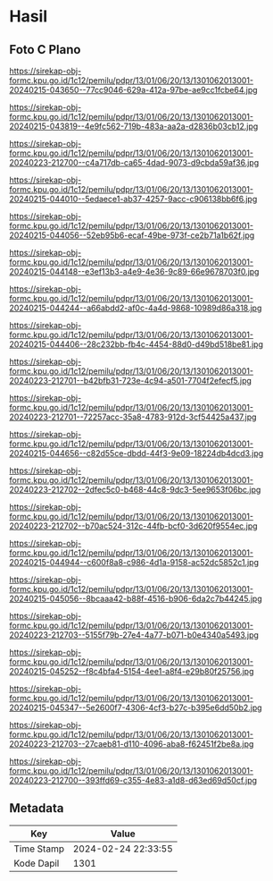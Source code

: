 # Hasil

## Foto C Plano

https://sirekap-obj-formc.kpu.go.id/1c12/pemilu/pdpr/13/01/06/20/13/1301062013001-20240215-043650--77cc9046-629a-412a-97be-ae9cc1fcbe64.jpg

https://sirekap-obj-formc.kpu.go.id/1c12/pemilu/pdpr/13/01/06/20/13/1301062013001-20240215-043819--4e9fc562-719b-483a-aa2a-d2836b03cb12.jpg

https://sirekap-obj-formc.kpu.go.id/1c12/pemilu/pdpr/13/01/06/20/13/1301062013001-20240223-212700--c4a717db-ca65-4dad-9073-d9cbda59af36.jpg

https://sirekap-obj-formc.kpu.go.id/1c12/pemilu/pdpr/13/01/06/20/13/1301062013001-20240215-044010--5edaece1-ab37-4257-9acc-c906138bb6f6.jpg

https://sirekap-obj-formc.kpu.go.id/1c12/pemilu/pdpr/13/01/06/20/13/1301062013001-20240215-044056--52eb95b6-ecaf-49be-973f-ce2b71a1b62f.jpg

https://sirekap-obj-formc.kpu.go.id/1c12/pemilu/pdpr/13/01/06/20/13/1301062013001-20240215-044148--e3ef13b3-a4e9-4e36-9c89-66e9678703f0.jpg

https://sirekap-obj-formc.kpu.go.id/1c12/pemilu/pdpr/13/01/06/20/13/1301062013001-20240215-044244--a66abdd2-af0c-4a4d-9868-10989d86a318.jpg

https://sirekap-obj-formc.kpu.go.id/1c12/pemilu/pdpr/13/01/06/20/13/1301062013001-20240215-044406--28c232bb-fb4c-4454-88d0-d49bd518be81.jpg

https://sirekap-obj-formc.kpu.go.id/1c12/pemilu/pdpr/13/01/06/20/13/1301062013001-20240223-212701--b42bfb31-723e-4c94-a501-7704f2efecf5.jpg

https://sirekap-obj-formc.kpu.go.id/1c12/pemilu/pdpr/13/01/06/20/13/1301062013001-20240223-212701--72257acc-35a8-4783-912d-3cf54425a437.jpg

https://sirekap-obj-formc.kpu.go.id/1c12/pemilu/pdpr/13/01/06/20/13/1301062013001-20240215-044656--c82d55ce-dbdd-44f3-9e09-18224db4dcd3.jpg

https://sirekap-obj-formc.kpu.go.id/1c12/pemilu/pdpr/13/01/06/20/13/1301062013001-20240223-212702--2dfec5c0-b468-44c8-9dc3-5ee9653f06bc.jpg

https://sirekap-obj-formc.kpu.go.id/1c12/pemilu/pdpr/13/01/06/20/13/1301062013001-20240223-212702--b70ac524-312c-44fb-bcf0-3d620f9554ec.jpg

https://sirekap-obj-formc.kpu.go.id/1c12/pemilu/pdpr/13/01/06/20/13/1301062013001-20240215-044944--c600f8a8-c986-4d1a-9158-ac52dc5852c1.jpg

https://sirekap-obj-formc.kpu.go.id/1c12/pemilu/pdpr/13/01/06/20/13/1301062013001-20240215-045056--8bcaaa42-b88f-4516-b906-6da2c7b44245.jpg

https://sirekap-obj-formc.kpu.go.id/1c12/pemilu/pdpr/13/01/06/20/13/1301062013001-20240223-212703--5155f79b-27e4-4a77-b071-b0e4340a5493.jpg

https://sirekap-obj-formc.kpu.go.id/1c12/pemilu/pdpr/13/01/06/20/13/1301062013001-20240215-045252--f8c4bfa4-5154-4ee1-a8f4-e29b80f25756.jpg

https://sirekap-obj-formc.kpu.go.id/1c12/pemilu/pdpr/13/01/06/20/13/1301062013001-20240215-045347--5e2600f7-4306-4cf3-b27c-b395e6dd50b2.jpg

https://sirekap-obj-formc.kpu.go.id/1c12/pemilu/pdpr/13/01/06/20/13/1301062013001-20240223-212703--27caeb81-d110-4096-aba8-f62451f2be8a.jpg

https://sirekap-obj-formc.kpu.go.id/1c12/pemilu/pdpr/13/01/06/20/13/1301062013001-20240223-212700--393ffd69-c355-4e83-a1d8-d63ed69d50cf.jpg


## Metadata

| Key        | Value               |
| ---------- | ------------------- |
| Time Stamp | 2024-02-24 22:33:55 |
| Kode Dapil | 1301                |



